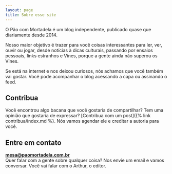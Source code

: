 ```yaml
---
layout: page
title: Sobre esse site
---
```


O Pão com Mortadela é um blog independente, publicado quase que diariamente desde 2014.

Nosso maior objetivo é trazer para você coisas interessantes para ler, ver, ouvir ou jogar, desde notícias à dicas culturais, passando por ensaios pessoais, links estranhos e Vines, porque a gente ainda não superou os Vines.

Se está na internet e nos deixou curiosos, nós achamos que você também vai gostar. Você pode acompanhar o blog acessando a capa ou assinando o feed.

## Contribua

Você encontrou algo bacana que você gostaria de compartilhar? Tem uma opinião que gostaria de expressar? [Contribua com um post]({% link contribua/index.md %}. Nós vamos agendar ele e creditar a autoria para você.

## Entre em contato

**mesa@paomortadela.com.br**  
Quer falar com a gente sobre qualquer coisa? Nos envie um email e vamos conversar. Você vai falar com o Arthur, o editor.
